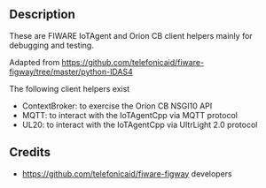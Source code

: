 Description
-------------

These are FIWARE IoTAgent and Orion CB client helpers mainly for debugging and
testing.

Adapted from https://github.com/telefonicaid/fiware-figway/tree/master/python-IDAS4

The following client helpers exist

- ContextBroker: to exercise the Orion CB NSGI10 API
- MQTT: to interact with the IoTAgentCpp via MQTT protocol
- UL20: to interact with the IoTAgentCpp via UltrLight 2.0 protocol

Credits
-------

- https://github.com/telefonicaid/fiware-figway developers


